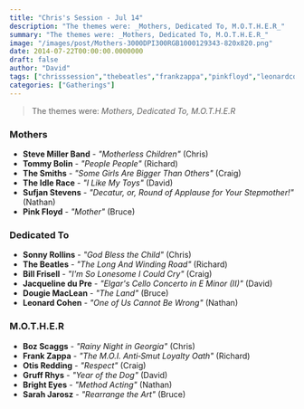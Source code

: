 ```yaml
---
title: "Chris's Session - Jul 14"
description: "The themes were: _Mothers, Dedicated To, M.O.T.H.E.R_"
summary: "The themes were: _Mothers, Dedicated To, M.O.T.H.E.R_"
image: "/images/post/Mothers-3000DPI300RGB1000129343-820x820.png"
date: 2014-07-22T00:00:00.0000000
draft: false
author: "David"
tags: ["chrisssession","thebeatles","frankzappa","pinkfloyd","leonardcohen","thesmiths","bozscaggs","gruffrhys","brighteyes","billfrisell","conoroberst","sarahjarosz","tommybolin","otisredding","sufjanstevens","dougiemaclean","stevemillerband","theidlerace","sonnyrollins","jacquelinedupre"]
categories: ["Gatherings"]
---
```

> The themes were: _Mothers, Dedicated To, M.O.T.H.E.R_
### Mothers
- **Steve Miller Band** - _"Motherless Children"_ (Chris)
- **Tommy Bolin** - _"People People"_ (Richard)
- **The Smiths** - _"Some Girls Are Bigger Than Others"_ (Craig)
- **The Idle Race** - _"I Like My Toys"_ (David)
- **Sufjan Stevens** - _"Decatur, or, Round of Applause for Your Stepmother!"_ (Nathan)
- **Pink Floyd** - _"Mother"_ (Bruce)
### Dedicated To
- **Sonny Rollins** - _"God Bless the Child"_ (Chris)
- **The Beatles** - _"The Long And Winding Road"_ (Richard)
- **Bill Frisell** - _"I'm So Lonesome I Could Cry"_ (Craig)
- **Jacqueline du Pre** - _"Elgar's Cello Concerto in E Minor (II)"_ (David)
- **Dougie MacLean** - _"The Land"_ (Bruce)
- **Leonard Cohen** - _"One of Us Cannot Be Wrong"_ (Nathan)
### M.O.T.H.E.R
- **Boz Scaggs** - _"Rainy Night in Georgia"_ (Chris)
- **Frank Zappa** - _"The M.O.I. Anti‐Smut Loyalty Oath"_ (Richard)
- **Otis Redding** - _"Respect"_ (Craig)
- **Gruff Rhys** - _"Year of the Dog"_ (David)
- **Bright Eyes** - _"Method Acting"_ (Nathan)
- **Sarah Jarosz** - _"Rearrange the Art"_ (Bruce)
